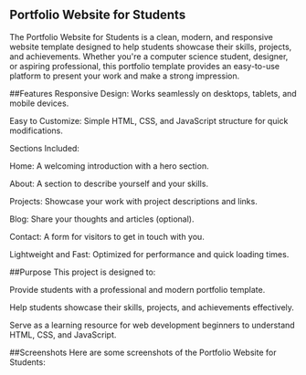 
## Portfolio Website for Students

The Portfolio Website for Students is a clean, modern, and responsive website template designed to help students showcase their skills, projects, and achievements. Whether you're a computer science student, designer, or aspiring professional, this portfolio template provides an easy-to-use platform to present your work and make a strong impression.


##Features
Responsive Design: Works seamlessly on desktops, tablets, and mobile devices.

Easy to Customize: Simple HTML, CSS, and JavaScript structure for quick modifications.

Sections Included:

Home: A welcoming introduction with a hero section.

About: A section to describe yourself and your skills.

Projects: Showcase your work with project descriptions and links.

Blog: Share your thoughts and articles (optional).

Contact: A form for visitors to get in touch with you.

Lightweight and Fast: Optimized for performance and quick loading times.

##Purpose
This project is designed to:

Provide students with a professional and modern portfolio template.

Help students showcase their skills, projects, and achievements effectively.

Serve as a learning resource for web development beginners to understand HTML, CSS, and JavaScript.

##Screenshots
Here are some screenshots of the Portfolio Website for Students:
